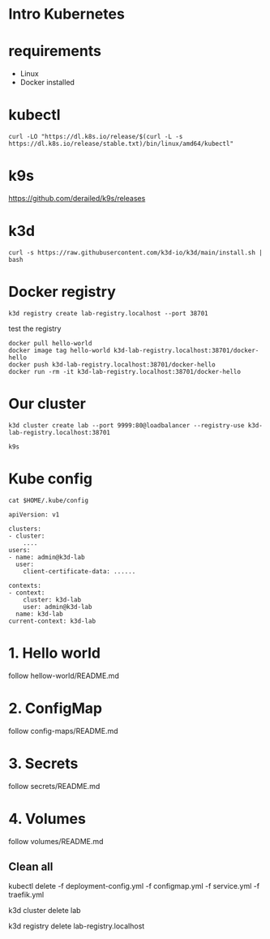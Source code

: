 # Intro Kubernetes

# requirements

- Linux
- Docker installed

# kubectl

`curl -LO "https://dl.k8s.io/release/$(curl -L -s https://dl.k8s.io/release/stable.txt)/bin/linux/amd64/kubectl"`

# k9s

https://github.com/derailed/k9s/releases

# k3d

`curl -s https://raw.githubusercontent.com/k3d-io/k3d/main/install.sh | bash`

# Docker registry

`k3d registry create lab-registry.localhost --port 38701`

test the registry

```
docker pull hello-world
docker image tag hello-world k3d-lab-registry.localhost:38701/docker-hello
docker push k3d-lab-registry.localhost:38701/docker-hello
docker run -rm -it k3d-lab-registry.localhost:38701/docker-hello
``` 

# Our cluster

`k3d cluster create lab --port 9999:80@loadbalancer --registry-use k3d-lab-registry.localhost:38701`


`k9s`

# Kube config

`cat $HOME/.kube/config`

```
apiVersion: v1

clusters:
- cluster:
    ....
users:
- name: admin@k3d-lab
  user:
    client-certificate-data: ......

contexts:    
- context:
    cluster: k3d-lab
    user: admin@k3d-lab
  name: k3d-lab
current-context: k3d-lab
```


# 1. Hello world

follow hellow-world/README.md

# 2. ConfigMap

follow config-maps/README.md

# 3. Secrets

follow secrets/README.md

# 4. Volumes

follow volumes/README.md

## Clean all

kubectl delete -f deployment-config.yml -f configmap.yml -f service.yml -f traefik.yml

k3d cluster delete lab

k3d registry delete lab-registry.localhost